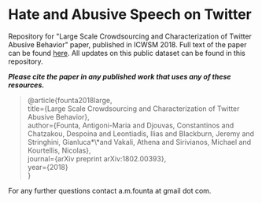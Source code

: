 # Hate and Abusive Speech on Twitter

Repository for "Large Scale Crowdsourcing and Characterization of Twitter Abusive Behavior" paper, published in ICWSM 2018. Full text of the paper can be found [here](https://arxiv.org/pdf/1802.00393.pdf). All updates on this public dataset can be found in this repository.

_**Please cite the paper in any published work that uses any of these resources.**_

>@article{founta2018large,   
  >title={Large Scale Crowdsourcing and Characterization of Twitter Abusive Behavior},   
  >author={Founta, Antigoni-Maria and Djouvas, Constantinos and Chatzakou, Despoina and Leontiadis, Ilias and Blackburn, Jeremy and Stringhini, Gianluca*\\*and Vakali, Athena and Sirivianos, Michael and Kourtellis, Nicolas},  
  >journal={arXiv preprint arXiv:1802.00393},  
  >year={2018}   
}  

For any further questions contact a.m.founta at gmail dot com.
